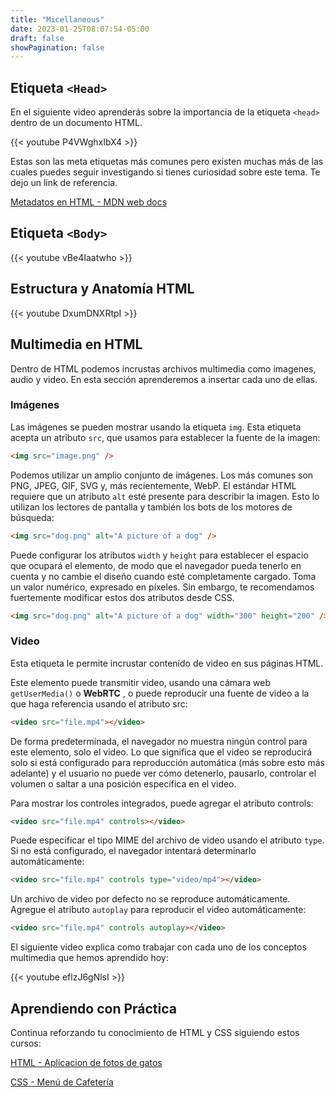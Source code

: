 ```yaml
---
title: "Micellaneous"
date: 2023-01-25T08:07:54-05:00
draft: false
showPagination: false
---
```


## Etiqueta `<Head>`

En el siguiente video aprenderás sobre la importancia de la etiqueta `<head>` dentro de un documento HTML.

{{< youtube P4VWghxIbX4 >}}

Estas son las meta etiquetas más comunes pero existen muchas más de las cuales puedes seguir investigando si tienes curiosidad sobre este tema. Te dejo un link de referencia.

[Metadatos en HTML - MDN web docs](https://developer.mozilla.org/es/docs/Learn/HTML/Introduction_to_HTML/The_head_metadata_in_HTML)

## Etiqueta `<Body>`

{{< youtube vBe4Iaatwho >}}

## Estructura y Anatomía HTML 

{{< youtube DxumDNXRtpI >}}

## Multimedia en HTML

Dentro de HTML podemos incrustas archivos multimedia como imagenes, audio y video. En esta sección aprenderemos a insertar cada uno de ellas.

### Imágenes

Las imágenes se pueden mostrar usando la etiqueta `img`. Esta etiqueta acepta un atributo `src`, que usamos para establecer la fuente de la imagen:

```html
<img src="image.png" />
```

Podemos utilizar un amplio conjunto de imágenes. Los más comunes son PNG, JPEG, GIF, SVG y, más recientemente, WebP. El estándar HTML requiere que un atributo `alt` esté presente para describir la imagen. Esto lo utilizan los lectores de pantalla y también los bots de los motores de búsqueda:

```html
<img src="dog.png" alt="A picture of a dog" />
```

Puede configurar los atributos `width` y `height` para establecer el espacio que ocupará el elemento, de modo que el navegador pueda tenerlo en cuenta y no cambie el diseño cuando esté completamente cargado. Toma un valor numérico, expresado en píxeles. Sin embargo, te recomendamos fuertemente modificar estos dos atributos desde CSS.

```html
<img src="dog.png" alt="A picture of a dog" width="300" height="200" />
```

### Video

Esta etiqueta le permite incrustar contenido de video en sus páginas HTML.

Este elemento puede transmitir video, usando una cámara web `getUserMedia()` o **WebRTC** , o puede reproducir una fuente de video a la que haga referencia usando el atributo src:

```html
<video src="file.mp4"></video>
```

De forma predeterminada, el navegador no muestra ningún control para este elemento, solo el video. Lo que significa que el video se reproducirá solo si está configurado para reproducción automática (más sobre esto más adelante) y el usuario no puede ver cómo detenerlo, pausarlo, controlar el volumen o saltar a una posición específica en el video.

Para mostrar los controles integrados, puede agregar el atributo controls:

```html
<video src="file.mp4" controls></video>
```

Puede especificar el tipo MIME del archivo de video usando el atributo `type`. Si no está configurado, el navegador intentará determinarlo automáticamente:

```html
<video src="file.mp4" controls type="video/mp4"></video>
```

Un archivo de video por defecto no se reproduce automáticamente. Agregue el atributo `autoplay` para reproducir el video automáticamente:

```html
<video src="file.mp4" controls autoplay></video>
```

El siguiente video explica como trabajar con cada uno de los conceptos multimedia que hemos aprendido hoy:

{{< youtube eflzJ6gNlsI >}}


## Aprendiendo con Práctica

Continua reforzando tu conocimiento de HTML y CSS siguiendo estos cursos:

[HTML - Aplicacion de fotos de gatos](https://www.freecodecamp.org/espanol/learn/2022/responsive-web-design/#learn-html-by-building-a-cat-photo-app)

[CSS - Menú de Cafetería](https://www.freecodecamp.org/espanol/learn/2022/responsive-web-design/#learn-basic-css-by-building-a-cafe-menu)
